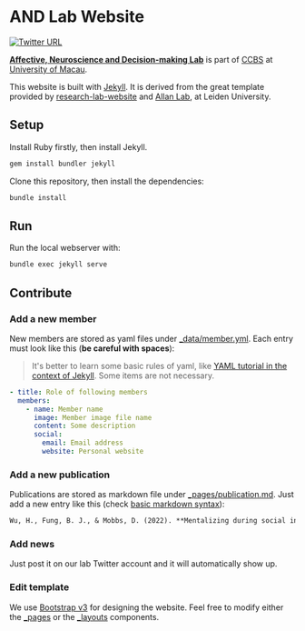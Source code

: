 # AND Lab Website

[![Twitter URL](https://img.shields.io/twitter/url?label=%40ANDlab3&style=social&url=https%3A%2F%2Ftwitter.com%2FANDlab3)
](https://twitter.com/ANDlab3)

**[Affective, Neuroscience and Decision-making Lab](https://www.andlab-um.com)** is part of [CCBS](https://ccbs.ici.um.edu.mo) at [University of Macau](https://um.edu.mo).

This website is built with [Jekyll](https://jekyllrb.com/). It is derived from the great template provided by [research-lab-website](https://github.com/ericdaat/research-lab-website) and [Allan Lab](https://www.allanlab.org/aboutwebsite.html), at Leiden University.
## Setup

Install Ruby firstly, then install Jekyll.

``` bash
gem install bundler jekyll
```

Clone this repository, then install the dependencies:

``` bash
bundle install
```

## Run

Run the local webserver with:

``` bash
bundle exec jekyll serve
```

## Contribute

### Add a new member

New members are stored as yaml files under
[_data/member.yml](_data/member.yml). Each entry must look like this (**be careful with spaces**):

> It's better to learn some basic rules of yaml, like [YAML tutorial in the context of Jekyll](https://idratherbewriting.com/documentation-theme-jekyll/mydoc_yaml_tutorial). Some items are not necessary.

``` yaml
- title: Role of following members
  members:
    - name: Member name
      image: Member image file name
      content: Some description
      social:
        email: Email address
        website: Personal website
```

### Add a new publication

Publications are stored as markdown file under
[_pages/publication.md](_pages/publication.md). Just add a new entry like this (check [basic markdown syntax](https://www.markdownguide.org/basic-syntax)):

``` markdown
Wu, H., Fung, B. J., & Mobbs, D. (2022). **Mentalizing during social interaction: the development and validation of the interactive mentalizing questionnaire**. *Frontiers in psychology*, 12. [[Paper](https://doi.org/10.3389/fpsyg.2021.791835){:target='_blank'}]
```

### Add news

Just post it on our lab Twitter account and it will automatically show up.

### Edit template

We use [Bootstrap v3](https://getbootstrap.com/) for designing the website. Feel free to modify either the [_pages](_pages/) or the
[_layouts](_layouts/) components.
